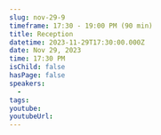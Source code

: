 ```yaml
---
slug: nov-29-9
timeframe: 17:30 - 19:00 PM (90 min)
title: Reception
datetime: 2023-11-29T17:30:00.000Z
date: Nov 29, 2023
time: 17:30 PM
isChild: false
hasPage: false
speakers:
  -
tags:
youtube:
youtubeUrl:
---
```

